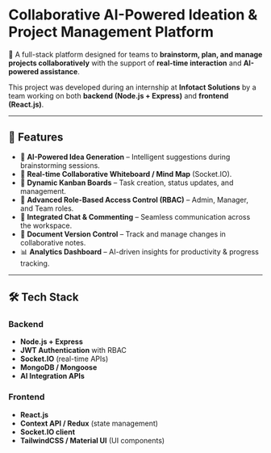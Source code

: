 # Collaborative AI-Powered Ideation & Project Management Platform  

🚀 A full-stack platform designed for teams to **brainstorm, plan, and manage projects collaboratively** with the support of **real-time interaction** and **AI-powered assistance**.  

This project was developed during an internship at **Infotact Solutions** by a team working on both **backend (Node.js + Express)** and **frontend (React.js)**.  

---

## 🌟 Features  

- 🤖 **AI-Powered Idea Generation** – Intelligent suggestions during brainstorming sessions.  
- 📝 **Real-time Collaborative Whiteboard / Mind Map** (Socket.IO).  
- 📌 **Dynamic Kanban Boards** – Task creation, status updates, and management.  
- 🔑 **Advanced Role-Based Access Control (RBAC)** – Admin, Manager, and Team roles.  
- 💬 **Integrated Chat & Commenting** – Seamless communication across the workspace.  
- 📄 **Document Version Control** – Track and manage changes in collaborative notes.  
- 📊 **Analytics Dashboard** – AI-driven insights for productivity & progress tracking.  

---

## 🛠️ Tech Stack  

### Backend  
- **Node.js + Express**  
- **JWT Authentication** with RBAC  
- **Socket.IO** (real-time APIs)  
- **MongoDB / Mongoose**  
- **AI Integration APIs**  

### Frontend  
- **React.js**  
- **Context API / Redux** (state management)  
- **Socket.IO client**  
- **TailwindCSS / Material UI** (UI components)  

